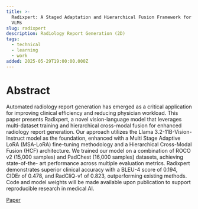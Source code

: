 ```yaml
---
title: >-
  Radixpert: A Staged Adaptation and Hierarchical Fusion Framework for Radiology
  VLMs
slug: radixpert
description: Radiology Report Generation (2D)
tags:
  - technical
  - learning
  - work
added: 2025-05-29T19:00:00.000Z
---
```


# Abstract

Automated radiology report generation has emerged as a critical application for improving clinical efficiency and reducing physician workload. This paper presents Radixpert, a novel vision-language model that leverages multi-dataset training and hierarchical cross-modal fusion for enhanced radiology report generation. Our approach utilizes the Llama 3.2-11B-Vision-Instruct model as the foundation, enhanced with a Multi Stage Adaptive LoRA (MSA-LoRA) fine-tuning methodology and a Hierarchical Cross-Modal Fusion (HCF) architecture. We trained our model on a combination of ROCO v2 (15,000 samples) and PadChest (16,000 samples) datasets, achieving state-of-the- art performance across multiple evaluation metrics. Radixpert demonstrates superior clinical accuracy with a BLEU-4 score of 0.194, CIDEr of 0.478, and RadCliQ-v1 of 0.823, outperforming existing methods. Code and model weights will be made available upon publication to support reproducible research in medical AI.

[Paper](../public/Radixpert__A_Staged_Adaptation_and_Hierarchical_Fusion_Framework_for_Radiology_VLMs.pdf)

